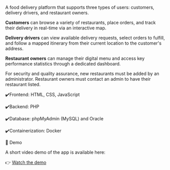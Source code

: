 A food delivery platform that supports three types of users: customers, delivery drivers, and restaurant owners.

<Strong>Customers</Strong> can browse a variety of restaurants, place orders, and track their delivery in real-time via an interactive map.

<Strong>Delivery drivers</Strong> can view available delivery requests, select orders to fulfill, and follow a mapped itinerary from their current location to the customer's address.

<Strong>Restaurant owners</Strong> can manage their digital menu and access key performance statistics through a dedicated dashboard.

For security and quality assurance, new restaurants must be added by an administrator. Restaurant owners must contact an admin to have their restaurant listed.

:heavy_check_mark:Frontend: HTML, CSS, JavaScript

:heavy_check_mark:Backend: PHP

:heavy_check_mark:Database: phpMyAdmin (MySQL) and Oracle

:heavy_check_mark:Containerization: Docker




🎥 Demo


A short video demo of the app is available here:

:point_right: <a alt="Customer & driver POV" href="https://drive.google.com/file/d/18zeBhQVVXDNXDEuO9Bq5VeOw1elfUAfU/view?usp=sharing">Watch the demo</a>
